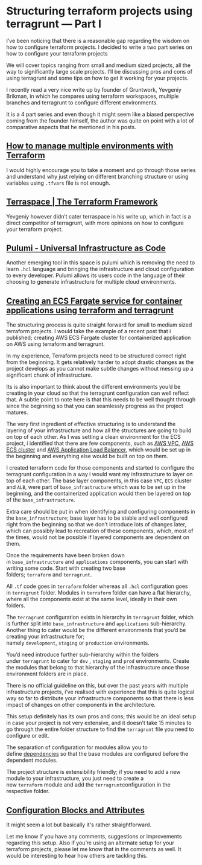 # Structuring terraform projects using terragrunt — Part I

I’ve been noticing that there is a reasonable gap regarding the wisdom on how to configure terraform projects. I decided to write a two part series on how to configure your terraform projects 

We will cover topics ranging from small and medium sized projects, all the way to significantly large scale projects. I’ll be discussing pros and cons of using terragrunt and some tips on how to get it working for your projects.

I recently read a very nice write up by founder of Gruntwork, Yevgeniy Brikman, in which he compares using terraform workspaces, multiple branches and terragrunt to configure different environments. 

It is a 4 part series and even though it might seem like a biased perspective coming from the founder himself, the author was quite on point with a lot of comparative aspects that he mentioned in his posts.


## [How to manage multiple environments with Terraform](https://blog.gruntwork.io/how-to-manage-multiple-environments-with-terraform-32c7bc5d692)
I would highly encourage you to take a moment and go through those series and understand why just relying on different branching structure or using variables using `.tfvars` file is not enough. 

## [Terraspace | The Terraform Framework](https://terraspace.cloud/)

Yevgeniy however didn’t cater terraspace in his write up, which in fact is a direct competitor of terragrunt, with more opinions on how to configure your terraform project. 

## [Pulumi - Universal Infrastructure as Code](https://www.pulumi.com/)

Another emerging tool in this space is pulumi which is removing the need to learn `.hcl` language and bringing the infrastructure and cloud configuration to every developer. Pulumi allows its users code in the language of their choosing to generate infrastructure for multiple cloud environments.


## [Creating an ECS Fargate service for container applications using terraform and terragrunt](https://itnext.io/creating-an-ecs-fargate-service-for-container-applications-using-terraform-and-terragrunt-2af5db3b35c0)

The structuring process is quite straight forward for small to medium sized terraform projects. I would take the example of a recent post that i published; creating AWS ECS Fargate cluster for containerized application on AWS using terraform and terragrunt.



In my experience, Terraform projects need to be structured correct right from the beginning. It gets relatively harder to adopt drastic changes as the project develops as you cannot make subtle changes without messing up a significant chunk of infrastructure. 

Its is also important to think about the different environments you’d be creating in your cloud so that the terragrunt configuration can well reflect that. A subtle point to note here is that this needs to be well thought through since the beginning so that you can seamlessly progress as the project matures.

The very first ingredient of effective structuring is to understand the layering of your infrastructure and how all the structures are going to build on top of each other. As I was setting a clean environment for the ECS project, i identified that there are few components, such as [AWS VPC](https://aws.amazon.com/vpc/), [AWS ECS cluster](https://aws.amazon.com/ecs/) and [AWS Application Load Balancer](https://aws.amazon.com/elasticloadbalancing/application-load-balancer/), which would be set up in the beginning and everything else would be built on top on them.

I created terraform code for those components and started to configure the terragrunt configuration in a way i would want my infrastructure to layer on top of each other. The base layer components, in this case `VPC`, `ECS` cluster and `ALB`, were part of `base_infrastructure` which was to be set up in the beginning, and the containerized application would then be layered on top of the `base_infrastructure`. 

Extra care should be put in when identifying and configuring components in the `base_infrastructure`; base layer has to be stable and well configured right from the beginning so that we don’t introduce lots of changes later, which can possibly lead to recreation of these components, which, most of the times, would not be possible if layered components are dependent on them.

Once the requirements have been broken down in `base_infrastructure` and `applications` components, you can start with writing some code. Start with creating two base folders; `terraform` and `terragrunt`. 

All `.tf` code goes in `terraform` folder whereas all `.hcl` configuration goes in `terragrunt` folder. Modules in `terraform` folder can have a flat hierarchy, where all the components exist at the same level, ideally in their own folders. 

The `terragrunt` configuration exists in hierarchy in `terragrunt` folder, which is further split into `base_infrastructure` and `applications` sub-hierarchy. Another thing to cater would be the different environments that you’d be creating your infrastructure for; namely `development`, `staging` or `production` environments. 

You’d need introduce further sub-hierarchy within the folders under `terragrunt` to cater for `dev` , `staging` and `prod` environments. Create the modules that belong to that hierarchy of the infrastructure once those environment folders are in place.

There is no official guideline on this, but over the past years with multiple infrastructure projects, i’ve realised with experience that this is quite logical way so far to distribute your infrastructure components so that there is less impact of changes on other components in the architecture. 

This setup definitely has its own pros and cons; this would be an ideal setup in case your project is not very extensive, and it doesn’t take 15 minutes to go through the entire folder structure to find the `terragrunt` file you need to configure or edit. 

The separation of configuration for modules allow you to define [dependencies](https://terragrunt.gruntwork.io/docs/reference/config-blocks-and-attributes/#dependency) so that the base modules are configured before the dependent modules. 

The project structure is extensibility friendly; if you need to add a new module to your infrastructure, you just need to create a new `terraform` module and add the `terragrunt`configuration in the respective folder.

## [Configuration Blocks and Attributes](https://terragrunt.gruntwork.io/docs/reference/config-blocks-and-attributes)

It might seem a lot but basically it's rather straightforward.

Let me know if you have any comments, suggestions or improvements regarding this setup. Also if you’re using an alternate setup for your terraform projects, please let me know that in the comments as well. It would be interesting to hear how others are tackling this.